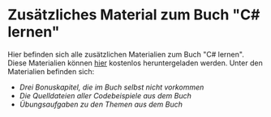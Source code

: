 # Zusätzliches Material zum Buch "C# lernen" 

Hier befinden sich alle zusätzlichen Materialien zum Buch "C# lernen". Diese Materialien können [hier](https://github.com/book-resources/csharplernen/releases/tag/v1.0) kostenlos heruntergeladen werden. Unter den Materialien befinden sich:

- _Drei Bonuskapitel, die im Buch selbst nicht vorkommen_
- _Die Quelldateien aller Codebeispiele aus dem Buch_
- _Übungsaufgaben zu den Themen aus dem Buch_
